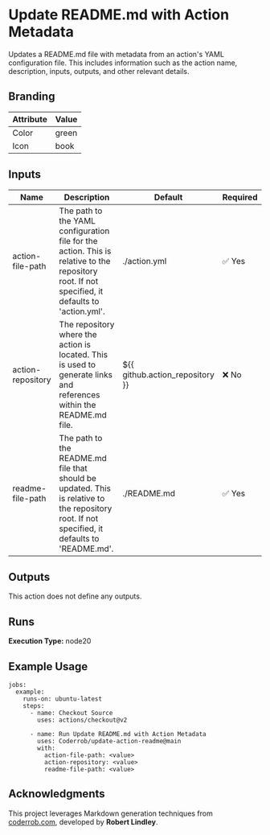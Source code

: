 # Update README.md with Action Metadata

Updates a README.md file with metadata from an action's YAML configuration file.
This includes information such as the action name, description, inputs, outputs,
and other relevant details.

## Branding

| Attribute | Value |
| --------- | ----- |
| Color     | green |
| Icon      | book  |

## Inputs

| Name              | Description                                                                                                                                     | Default                         | Required |
| ----------------- | ----------------------------------------------------------------------------------------------------------------------------------------------- | ------------------------------- | -------- |
| action-file-path  | The path to the YAML configuration file for the action. This is relative to the repository root. If not specified, it defaults to 'action.yml'. | ./action.yml                    | ✅ Yes   |
| action-repository | The repository where the action is located. This is used to generate links and references within the README.md file.                            | ${{ github.action_repository }} | ❌ No    |
| readme-file-path  | The path to the README.md file that should be updated. This is relative to the repository root. If not specified, it defaults to 'README.md'.   | ./README.md                     | ✅ Yes   |

## Outputs

This action does not define any outputs.

## Runs

**Execution Type:** node20

## Example Usage

    jobs:
      example:
        runs-on: ubuntu-latest
        steps:
          - name: Checkout Source
            uses: actions/checkout@v2

          - name: Run Update README.md with Action Metadata
            uses: Coderrob/update-action-readme@main
            with:
              action-file-path: <value>
              action-repository: <value>
              readme-file-path: <value>

## Acknowledgments

This project leverages Markdown generation techniques from
[coderrob.com](https://coderrob.com), developed by **Robert Lindley**.
